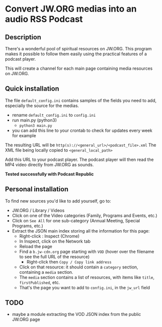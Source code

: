 # Convert JW.ORG medias into an audio RSS Podcast

## Description

There's a wonderful pool of spiritual resources on JW.ORG.
This program makes it possible to follow them easily using the practical features of a podcast player.

This will create a channel for each main page containing media resources on JW.ORG.

## Quick installation

The file `default_config.ini` contains samples of the fields you need to add, especially the source for the medias.

- rename `default_config.ini` to `config.ini`
- run main.py (python3)
  - ```python3 main.py```
- you can add this line to your crontab to check for updates every week for example

The resulting URL will be `http(s)://<general_url>/<podcast_file>.xml`
The XML file being locally copied to `<general_local_path>`

Add this URL to your podcast player.
The podcast player will then read the MP4 video directly from JW.ORG as sounds.

**Tested successfully with Podcast Republic**

## Personal installation

To find new sources you'd like to add yourself, go to:
- JW.ORG / Library / Videos
- Click on one of the Video categories (Family, Programs and Events, etc.)
- Click on `See All` for one sub-category (Annual Meeting, Special Programs, etc.)
- Extract the JSON main index storing all the information for this page:
  - Right-click : Inspect (Chrome)
  - In Inspect, click on the Network tab
  - Reload the page
  - Find a `b.jw-cdn.org` page starting with `VOD` (hover over the filename to see the full URL of the resource)
    - Right-click then `Copy / Copy link address`
  - Click on that resource: it should contain a `category` section, containing a `media` section.
  - The `media` section contains a list of resources, with items like `title`, `firstPublished`, etc.
  - That's the page you want to add to `config.ini`, in the `jw_url` field

## TODO

- maybe a module extracting the VOD JSON index from the public JW.ORG page
